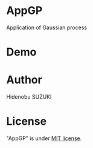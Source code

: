 # AppGP

Application of Gaussian process

# Demo

# Author
Hidenobu SUZUKI

# License
"AppGP" is under [MIT license](https://en.wikipedia.org/wiki/MIT_License).
